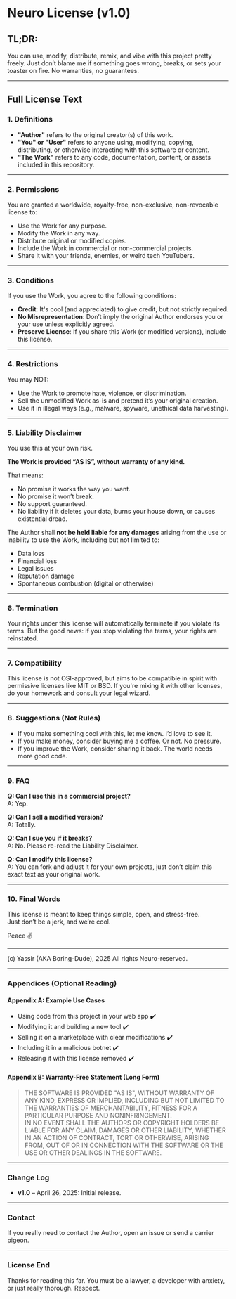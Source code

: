 # Neuro License (v1.0)

## TL;DR:

You can use, modify, distribute, remix, and vibe with this project pretty freely. Just don’t blame me if something goes wrong, breaks, or sets your toaster on fire. No warranties, no guarantees.

---

## Full License Text

### 1. Definitions

- **"Author"** refers to the original creator(s) of this work.
- **"You" or "User"** refers to anyone using, modifying, copying, distributing, or otherwise interacting with this software or content.
- **"The Work"** refers to any code, documentation, content, or assets included in this repository.

---

### 2. Permissions

You are granted a worldwide, royalty-free, non-exclusive, non-revocable license to:

- Use the Work for any purpose.
- Modify the Work in any way.
- Distribute original or modified copies.
- Include the Work in commercial or non-commercial projects.
- Share it with your friends, enemies, or weird tech YouTubers.

---

### 3. Conditions

If you use the Work, you agree to the following conditions:

- **Credit**: It's cool (and appreciated) to give credit, but not strictly required.
- **No Misrepresentation**: Don’t imply the original Author endorses you or your use unless explicitly agreed.
- **Preserve License**: If you share this Work (or modified versions), include this license.

---

### 4. Restrictions

You may NOT:

- Use the Work to promote hate, violence, or discrimination.
- Sell the unmodified Work as-is and pretend it’s your original creation.
- Use it in illegal ways (e.g., malware, spyware, unethical data harvesting).

---

### 5. Liability Disclaimer

You use this at your own risk.

**The Work is provided “AS IS”, without warranty of any kind.**

That means:
- No promise it works the way you want.
- No promise it won’t break.
- No support guaranteed.
- No liability if it deletes your data, burns your house down, or causes existential dread.

The Author shall **not be held liable for any damages** arising from the use or inability to use the Work, including but not limited to:
- Data loss
- Financial loss
- Legal issues
- Reputation damage
- Spontaneous combustion (digital or otherwise)

---

### 6. Termination

Your rights under this license will automatically terminate if you violate its terms. But the good news: if you stop violating the terms, your rights are reinstated.

---

### 7. Compatibility

This license is not OSI-approved, but aims to be compatible in spirit with permissive licenses like MIT or BSD. If you're mixing it with other licenses, do your homework and consult your legal wizard.

---

### 8. Suggestions (Not Rules)

- If you make something cool with this, let me know. I’d love to see it.
- If you make money, consider buying me a coffee. Or not. No pressure.
- If you improve the Work, consider sharing it back. The world needs more good code.

---

### 9. FAQ

**Q: Can I use this in a commercial project?**  
A: Yep.

**Q: Can I sell a modified version?**  
A: Totally.

**Q: Can I sue you if it breaks?**  
A: No. Please re-read the Liability Disclaimer.

**Q: Can I modify this license?**  
A: You can fork and adjust it for your own projects, just don’t claim this exact text as your original work.

---

### 10. Final Words

This license is meant to keep things simple, open, and stress-free.  
Just don’t be a jerk, and we’re cool.

Peace ✌️

---

(c) Yassir (AKA Boring-Dude), 2025
All rights Neuro-reserved.

---

### Appendices (Optional Reading)

#### Appendix A: Example Use Cases

- Using code from this project in your web app ✔️  
- Modifying it and building a new tool ✔️  
- Selling it on a marketplace with clear modifications ✔️  
- Including it in a malicious botnet ✔️  
- Releasing it with this license removed ✔️

#### Appendix B: Warranty-Free Statement (Long Form)

> THE SOFTWARE IS PROVIDED "AS IS", WITHOUT WARRANTY OF ANY KIND, EXPRESS OR IMPLIED, INCLUDING BUT NOT LIMITED TO THE WARRANTIES OF MERCHANTABILITY, FITNESS FOR A PARTICULAR PURPOSE AND NONINFRINGEMENT.  
> IN NO EVENT SHALL THE AUTHORS OR COPYRIGHT HOLDERS BE LIABLE FOR ANY CLAIM, DAMAGES OR OTHER LIABILITY, WHETHER IN AN ACTION OF CONTRACT, TORT OR OTHERWISE, ARISING FROM, OUT OF OR IN CONNECTION WITH THE SOFTWARE OR THE USE OR OTHER DEALINGS IN THE SOFTWARE.

---

### Change Log

- **v1.0** – April 26, 2025: Initial release.

---

### Contact

If you really need to contact the Author, open an issue or send a carrier pigeon.

---

### License End

Thanks for reading this far. You must be a lawyer, a developer with anxiety, or just really thorough. Respect.

